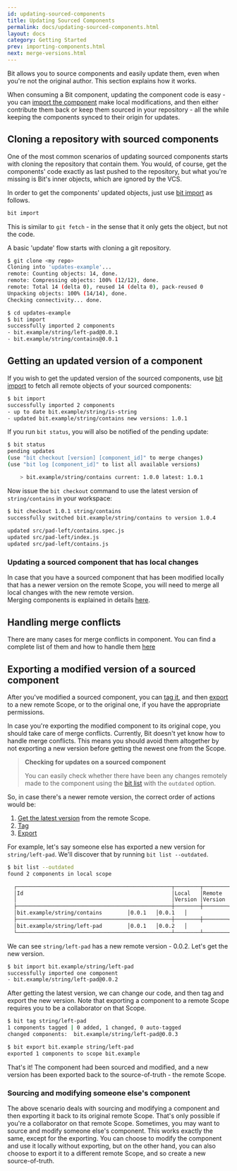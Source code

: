 ```yaml
---
id: updating-sourced-components
title: Updating Sourced Components
permalink: docs/updating-sourced-components.html
layout: docs
category: Getting Started
prev: importing-components.html
next: merge-versions.html
---
```


Bit allows you to source components and easily update them, even when you're not the original author. This section explains how it works.

When consuming a Bit component, updating the component code is easy - you can [import the component](/docs/importing-components.html) make local modifications, and then either contribute them back or keep them sourced in your repository - all the while keeping the components synced to their origin for updates.

## Cloning a repository with sourced components

One of the most common scenarios of updating sourced components starts with cloning the repository that contain them. You would, of course, get the components' code exactly as last pushed to the repository, but what you're missing is Bit's inner objects, which are ignored by the VCS.

In order to get the components' updated objects, just use [bit import](/docs/cli-import.html#import-projects-component-objects-from-their-remote-scope) as follows.

```bash
bit import
```

This is similar to `git fetch` - in the sense that it only gets the object, but not the code.

A basic 'update' flow starts with cloning a git repository.

```bash
$ git clone <my repo>
Cloning into 'updates-example'...
remote: Counting objects: 14, done.
remote: Compressing objects: 100% (12/12), done.
remote: Total 14 (delta 0), reused 14 (delta 0), pack-reused 0
Unpacking objects: 100% (14/14), done.
Checking connectivity... done.

$ cd updates-example
$ bit import
successfully imported 2 components
- bit.example/string/left-pad@0.0.1
- bit.example/string/contains@0.0.1
```

## Getting an updated version of a component

If you wish to get the updated version of the sourced components, use [bit import](/docs/cli-import.html#import-projects-component-objects-from-their-remote-scope) to fetch all remote objects of your sourced components:

```bash
$ bit import
successfully imported 2 components
- up to date bit.example/string/is-string
- updated bit.example/string/contains new versions: 1.0.1
```

If you run `bit status`, you will also be notified of the pending update:

```bash
$ bit status
pending updates
(use "bit checkout [version] [component_id]" to merge changes)
(use "bit log [component_id]" to list all available versions)

    > bit.example/string/contains current: 1.0.0 latest: 1.0.1
```

Now issue the `bit checkout` command to use the latest version of `string/contains` in your workspace:

```bash
$ bit checkout 1.0.1 string/contains
successfully switched bit.example/string/contains to version 1.0.4
 
updated src/pad-left/contains.spec.js
updated src/pad-left/index.js
updated src/pad-left/contains.js
```

### Updating a sourced component that has local changes

In case that you have a sourced component that has been modified locally that has a newer version on the remote Scope, you will need to merge all local changes with the new remote version.  
Merging components is explained in details [here](/docs/merge-versions.html).

## Handling merge conflicts

There are many cases for merge conflicts in component. You can find a complete list of them and how to handle them [here](/docs/merge-versions.html)

## Exporting a modified version of a sourced component

After you've modified a sourced component, you can [tag it](/docs/versioning-tracked-components.html), and then [export](/organizing-components-in-scopes) to a new remote Scope, or to the original one, if you have the appropriate permissions.

In case you're exporting the modified component to its original cope, you should take care of merge conflicts. Currently, Bit doesn't yet know how to handle merge conflicts. This means you should avoid them altogether by not exporting a new version before getting the newest one from the Scope.

> **Checking for updates on a sourced component**
>
> You can easily check whether there have been any changes remotely made to the component using the [bit list](/docs/cli-list.html#show-the-local-and-remote-versions-of-all-local-components) with the `outdated` option.

So, in case there's a newer remote version, the correct order of actions would be:

1. [Get the latest version](#getting-an-updated-version-of-a-component) from the remote Scope.
2. [Tag](/docs/cli-tag.html)
3. [Export](/dpcs/cli-export.html)

For example, let's say someone else has exported a new version for `string/left-pad`. We'll discover that by running `bit list --outdated`.

```bash
$ bit list --outdated
found 2 components in local scope

  ┌─────────────────────────────────────────────────┬────────┬────────┐
  │Id                                               │Local   │Remote  │
  │                                                 │Version │Version │
  ├─────────────────────────────────────────────────┼────────┼────────┤
  │bit.example/string/contains        │0.0.1   │0.0.1   │
  ├─────────────────────────────────────────────────┼────────┼────────┤
  │bit.example/string/left-pad        │0.0.1   │0.0.2   │
  └─────────────────────────────────────────────────┴────────┴────────┘
```

We can see `string/left-pad` has a new remote version - 0.0.2. Let's get the new version.

```bash
$ bit import bit.example/string/left-pad
successfully imported one component
- bit.example/string/left-pad@0.0.2
```

After getting the latest version, we can change our code, and then tag and export the new version. Note that exporting a component to a remote Scope requires you to be a collaborator on that Scope.

```bash
$ bit tag string/left-pad
1 components tagged | 0 added, 1 changed, 0 auto-tagged
changed components:  bit.example/string/left-pad@0.0.3

$ bit export bit.example string/left-pad
exported 1 components to scope bit.example
```

That's it! The component had been sourced and modified, and a new version has been exported back to the source-of-truth - the remote Scope.

### Sourcing and modifying someone else's component

The above scenario deals with sourcing and modifying a component and then exporting it back to its original remote Scope. That's only possible if you're a collaborator on that remote Scope. Sometimes, you may want to source and modify someone else's component. This works exactly the same, except for the exporting. You can choose to modify the component and use it locally without exporting, but on the other hand, you can also choose to export it to a different remote Scope, and so create a new source-of-truth.